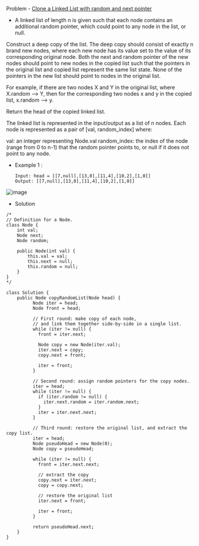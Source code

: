 Problem - [Clone a Linked List with random and next pointer](https://leetcode.com/problems/copy-list-with-random-pointer/)

- A linked list of length n is given such that each node contains an additional random pointer, which could point to any node in the list, or null.

Construct a deep copy of the list. The deep copy should consist of exactly n brand new nodes, where each new node has its value set to the value of its corresponding original node. Both the next and random pointer of the new nodes should point to new nodes in the copied list such that the pointers in the original list and copied list represent the same list state. None of the pointers in the new list should point to nodes in the original list.

For example, if there are two nodes X and Y in the original list, where X.random --> Y, then for the corresponding two nodes x and y in the copied list, x.random --> y.

Return the head of the copied linked list.

The linked list is represented in the input/output as a list of n nodes. Each node is represented as a pair of [val, random_index] where:

val: an integer representing Node.val
random_index: the index of the node (range from 0 to n-1) that the random pointer points to, or null if it does not point to any node.

- Example 1 :

      Input: head = [[7,null],[13,0],[11,4],[10,2],[1,0]]
      Output: [[7,null],[13,0],[11,4],[10,2],[1,0]]
      
![image](https://user-images.githubusercontent.com/101946115/208231346-a69149d2-03eb-4502-8697-6421c5ff5bec.png)

- Solution

```
/*
// Definition for a Node.
class Node {
    int val;
    Node next;
    Node random;

    public Node(int val) {
        this.val = val;
        this.next = null;
        this.random = null;
    }
}
*/

class Solution {
    public Node copyRandomList(Node head) {
          Node iter = head; 
          Node front = head;

          // First round: make copy of each node,
          // and link them together side-by-side in a single list.
          while (iter != null) {
            front = iter.next;

            Node copy = new Node(iter.val);
            iter.next = copy;
            copy.next = front;

            iter = front;
          }

          // Second round: assign random pointers for the copy nodes.
          iter = head;
          while (iter != null) {
            if (iter.random != null) {
              iter.next.random = iter.random.next;
            }
            iter = iter.next.next;
          }

          // Third round: restore the original list, and extract the copy list.
          iter = head;
          Node pseudoHead = new Node(0);
          Node copy = pseudoHead;

          while (iter != null) {
            front = iter.next.next;

            // extract the copy
            copy.next = iter.next;
            copy = copy.next;

            // restore the original list
            iter.next = front;

            iter = front;
          }

          return pseudoHead.next;
    }
}
```

